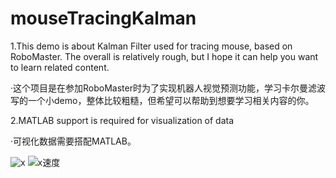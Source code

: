 # mouseTracingKalman
1.This demo is about Kalman Filter used for tracing mouse, based on RoboMaster. The overall is relatively rough, but I hope it can help you want to learn related content.

·这个项目是在参加RoboMaster时为了实现机器人视觉预测功能，学习卡尔曼滤波写的一个小demo，整体比较粗糙，但希望可以帮助到想要学习相关内容的你。

2.MATLAB support is required for visualization of data

·可视化数据需要搭配MATLAB。

![x](https://github.com/Cutkira/mouseTracingKalman/assets/83380897/3979ca7e-e9ac-4eb9-a073-86b891ee1661)       ![x速度](https://github.com/Cutkira/mouseTracingKalman/assets/83380897/2594f97a-440b-4187-b9ae-a63970a26efb)
